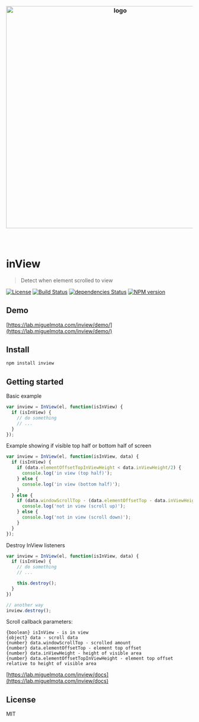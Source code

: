 <h3 align="center">
  <br />
  <img src="https://user-images.githubusercontent.com/168240/51433713-957e3000-1c05-11e9-975c-d3d1d17b6760.png" alt="logo" width="600" />
  <br />
  <br />
  <br />
</h3>

# inView

> Detect when element scrolled to view

[![License](http://img.shields.io/badge/license-MIT-blue.svg)](https://raw.githubusercontent.com/miguelmota/inview/master/LICENSE) [![Build Status](https://travis-ci.org/miguelmota/inview.svg?branch=master)](https://travis-ci.org/miguelmota/inview) [![dependencies Status](https://david-dm.org/miguelmota/inview/status.svg)](https://david-dm.org/miguelmota/inview) [![NPM version](https://badge.fury.io/js/inview.svg)](http://badge.fury.io/js/inview)

## Demo

[https://lab.miguelmota.com/inview/demo/](https://lab.miguelmota.com/inview/demo/)

## Install

```bash
npm install inview
```

## Getting started

Basic example

```javascript
var inview = InView(el, function(isInView) {
  if (isInView) {
    // do something
    // ...
  }
});
```

Example showing if visible top half or bottom half of screen

```javascript
var inview = InView(el, function(isInView, data) {
  if (isInView) {
    if (data.elementOffsetTopInViewHeight < data.inViewHeight/2) {
      console.log('in view (top half)');
    } else {
      console.log('in view (bottom half)');
    }
  } else {
    if (data.windowScrollTop - (data.elementOffsetTop - data.inViewHeight) > data.inViewHeight) {
      console.log('not in view (scroll up)');
    } else {
      console.log('not in view (scroll down)');
    }
  }
});
```

Destroy InView listeners

```javascript
var inview = InView(el, function(isInView, data) {
  if (isInView) {
    // do something
    // ...

    this.destroy();
  }
})

// another way
inview.destroy();
```

Scroll callback parameters:

```
{boolean} isInView - is in view
{object} data - scroll data
{number} data.windowScrollTop - scrolled amount
{number} data.elementOffsetTop - element top offset
{number} data.inViewHeight - height of visible area
{number} data.elementOffsetTopInViewHeight - element top offset relative to height of visible area
```

[https://lab.miguelmota.com/inview/docs](https://lab.miguelmota.com/inview/docs)

## License

MIT
